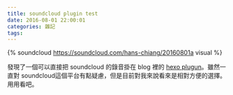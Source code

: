 ```yaml
---
title: soundcloud plugin test
date: 2016-08-01 22:00:01
categories: 雜記
tags:
---
```


{% soundcloud https://soundcloud.com/hans-chiang/20160801a visual %}


發現了一個可以直接把 soundcloud 的錄音掛在 blog 裡的 [hexo plugun](https://github.com/andrewboni/hexo-soundcloud)。雖然一直對 soundcloud這個平台有點疑慮，但是目前對我來說看來是相對方便的選擇。用用看吧。
